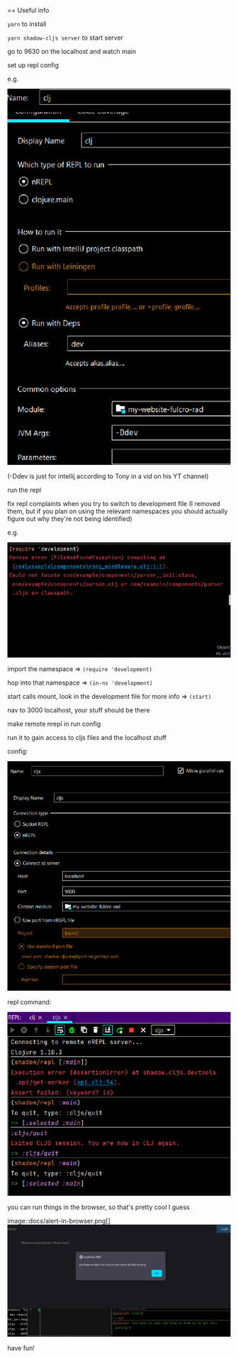 == Useful info

`yarn` to install

`yarn shadow-cljs server` to start server

go to 9630 on the localhost and watch main

set up repl config

e.g.

![clj-setup](img/clj-setup.png)

(-Ddev is just for intellij according to Tony in a vid on his YT channel)

run the repl

fix repl complaints when you try to switch to development file (I removed them, but if you plan on using the relevant namespaces you should actually figure out why they're not being identified)

e.g.

![try-req-ns](img/try-req-ns.png)

import the namespace => `(require 'development)`

hop into that namespace => `(in-ns 'development)`

start calls mount, look in the development file for more info => `(start)`

nav to 3000 localhost, your stuff should be there

make remote nrepl in run config

run it to gain access to cljs files and the localhost stuff

config:

![nrepl-setup](img/nrepl-setup.png)

repl command:

![run-nrepl](img/run-nrepl.png)

you can run things in the browser, so that's pretty cool I guess

image::docs/alert-in-browser.png[]
![alert-in-browser](img/alert-in-browser.png)

have fun!
